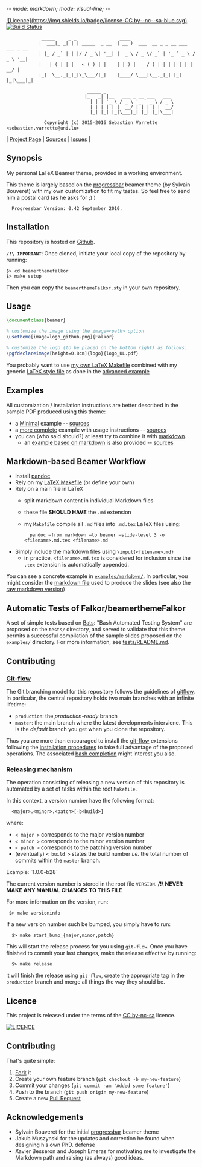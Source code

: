 -*- mode: markdown; mode: visual-line; -*-

[![Licence](https://img.shields.io/badge/license-CC by--nc--sa-blue.svg)](http://creativecommons.org/licenses/by-nc-sa/4.0)[![Build Status](https://travis-ci.org/Falkor/beamerthemeFalkor.svg?branch=master)](https://travis-ci.org/Falkor/beamerthemeFalkor)

                 _____     _ _                ____
                |  ___|_ _| | | _____  _ __  | __ )  ___  __ _ _ __ ___   ___ _ __
                | |_ / _` | | |/ / _ \| '__| |  _ \ / _ \/ _` | '_ ` _ \ / _ \ '__|
                |  _| (_| | |   < (_) | |    | |_) |  __/ (_| | | | | | |  __/ |
                |_|  \__,_|_|_|\_\___/|_|    |____/ \___|\__,_|_| |_| |_|\___|_|

                                  _____ _
                                 |_   _| |__   ___ _ __ ___   ___
                                   | | | '_ \ / _ \ '_ ` _ \ / _ \
                                   | | | | | |  __/ | | | | |  __/
                                   |_| |_| |_|\___|_| |_| |_|\___|

                  Copyright (c) 2015-2016 Sebastien Varrette <sebastien.varrette@uni.lu>

| [Project Page](https://github.com/Falkor/beamerthemeFalkor) | [Sources](https://github.com/Falkor/beamerthemeFalkor) |              [Issues](https://github.com/Falkor/beamerthemeFalkor/issues) |

## Synopsis

My personal LaTeX Beamer theme, provided in a working environment.

This theme is largely based on the [progressbar](http://recherche.noiraudes.net/fr/LaTeX.php) beamer theme (by Sylvain Bouveret) with my own customization to fit my tastes.
So feel free to send him a postal card (as he asks for ;) )

      Progressbar Version: 0.42 September 2010.

## Installation

This repository is hosted on [Github](https://github.com/Falkor/beamerthemeFalkor).

**`/!\ IMPORTANT`**: Once cloned, initiate your local copy of the repository by running:

    $> cd beamerthemefalkor
    $> make setup

Then you can copy the `beamerthemeFalkor.sty` in your own repository.

## Usage

```latex
\documentclass{beamer}

% customize the image using the image=<path> option
\usetheme[image=logo_github.png]{Falkor}

% customize the logo (to be placed on the bottom right) as follows:
\pgfdeclareimage[height=0.8cm]{logo}{logo_UL.pdf}
```

You probably want to use [my own LaTeX Makefile](https://github.com/Falkor/Makefiles/blob/devel/latex/Makefile) combined with my generic [LaTeX style file](https://github.com/Falkor/Makefiles/blob/devel/latex/template-article-styles/_style.sty) as done in the [advanced example](examples/advanced)

## Examples

All customization / installation instructions are better described in the sample PDF produced using this theme:

* a [Minimal](examples/minimal.pdf) example -- [sources](examples/minimal/)
* a [more complete](examples/advanced.pdf) example with usage instructions -- [sources](examples/advanced/)
* you can (who said should?) at least try to combine it with [markdown](http://daringfireball.net/projects/markdown/).
   - an [example based on markdown](examples/markdown.pdf) is also provided -- [sources](examples/markdown/)

## Markdown-based Beamer Workflow

* Install [pandoc](http://pandoc.org/)
* Rely on my [LaTeX Makefile](https://github.com/Falkor/Makefiles/blob/devel/latex/Makefile) (or define your own)
* Rely on a main file in LaTeX
    - split markdown content in individual Markdown files
    - these file **SHOULD HAVE** the `.md` extension
	- my `Makefile` compile all `.md` files into `.md.tex` LaTeX files using:

            pandoc –from markdown –to beamer –slide-level 3 -o <filename>.md.tex <filename>.md

* Simply include the markdown files using `\input{<filename>.md}`
    - in practice, `<filename>.md.tex` is considered for inclusion since the `.tex` extension is automatically appended.

You can see a concrete example in [`examples/markdown/`](examples/markdown).
In particular, you might consider the [markdown file](examples/markdown/_content_in_markdown.md) used to produce the slides (see also the [raw markdown version](https://raw.githubusercontent.com/Falkor/beamerthemeFalkor/master/examples/markdown/_content_in_markdown.md))

## Automatic Tests of Falkor/beamerthemeFalkor

A set of simple tests based on [Bats](https://github.com/sstephenson/bats): "Bash Automated Testing System" are proposed on the `tests/` directory, and served to validate that this theme permits a successful compilation of the sample slides proposed on the `examples/` directory.
For more information, see [tests/README.md](tests/README.md).

## Contributing

### [Git-flow](https://github.com/nvie/gitflow)

The Git branching model for this repository follows the guidelines of [gitflow](http://nvie.com/posts/a-successful-git-branching-model/).
In particular, the central repository holds two main branches with an infinite lifetime:

* `production`: the *production-ready* branch
* `master`: the main branch where the latest developments interviene. This is the *default* branch you get when you clone the repository.

Thus you are more than encouraged to install the [git-flow](https://github.com/nvie/gitflow) extensions following the [installation procedures](https://github.com/nvie/gitflow/wiki/Installation) to take full advantage of the proposed operations. The associated [bash completion](https://github.com/bobthecow/git-flow-completion) might interest you also.

### Releasing mechanism

The operation consisting of releasing a new version of this repository is automated by a set of tasks within the root `Makefile`.

In this context, a version number have the following format:

      <major>.<minor>.<patch>[-b<build>]

where:

* `< major >` corresponds to the major version number
* `< minor >` corresponds to the minor version number
* `< patch >` corresponds to the patching version number
* (eventually) `< build >` states the build number _i.e._ the total number of commits within the `master` branch.

Example: \`1.0.0-b28\`

The current version number is stored in the root file `VERSION`. __/!\ NEVER MAKE ANY MANUAL CHANGES TO THIS FILE__

For more information on the version, run:

     $> make versioninfo

If a new version number such be bumped, you simply have to run:

      $> make start_bump_{major,minor,patch}

This will start the release process for you using `git-flow`.
Once you have finished to commit your last changes, make the release effective by running:

      $> make release

it will finish the release using `git-flow`, create the appropriate tag in the `production` branch and merge all things the way they should be.

## Licence

This project is released under the terms of the [CC by-nc-sa](LICENCE) licence.

[![LICENCE](https://licensebuttons.net/l/by-nc-sa/4.0/88x31.png)](http://creativecommons.org/licenses/by-nc-sa/4.0)

## Contributing

That's quite simple:

1. [Fork](https://help.github.com/articles/fork-a-repo/) it
2. Create your own feature branch (`git checkout -b my-new-feature`)
3. Commit your changes (`git commit -am 'Added some feature'`)
4. Push to the branch (`git push origin my-new-feature`)
5. Create a new [Pull Request](https://help.github.com/articles/using-pull-requests/)

## Acknowledgements

* Sylvain Bouveret for the initial [progressbar](http://recherche.noiraudes.net/fr/LaTeX.php) beamer theme
* Jakub Muszynski for the updates and correction he found when designing his own PhD. defense
* Xavier Besseron and Joseph Emeras for motivating me to investigate the Markdown path and raising (as always) good ideas.
